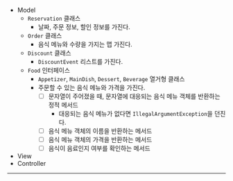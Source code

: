 - Model
  - `Reservation` 클래스
    - 날짜, 주문 정보, 할인 정보를 가진다.
  - `Order` 클래스
    - 음식 메뉴와 수량을 가지는 맵 가진다.
  - `Discount` 클래스
    - `DiscountEvent` 리스트를 가진다.
  - `Food` 인터페이스
    - `Appetizer`, `MainDish`, `Dessert`, `Beverage` 열거형 클래스
    - 주문할 수 있는 음식 메뉴와 가격을 가진다.
      - [ ] 문자열이 주어졌을 때, 문자열에 대응되는 음식 메뉴 객체를 반환하는 정적 메서드
        - 대응되는 음식 메뉴가 없다면 `IllegalArgumentException`을 던진다.
      - [ ] 음식 메뉴 객체의 이름을 반환하는 메서드
      - [ ] 음식 메뉴 객체의 가격을 반환하는 메서드
      - [ ] 음식이 음료인지 여부를 확인하는 메서드
- View
- Controller

---